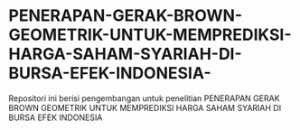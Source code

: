 # PENERAPAN-GERAK-BROWN-GEOMETRIK-UNTUK-MEMPREDIKSI-HARGA-SAHAM-SYARIAH-DI-BURSA-EFEK-INDONESIA-
Repositori ini berisi pengembangan untuk penelitian PENERAPAN GERAK BROWN GEOMETRIK UNTUK MEMPREDIKSI HARGA SAHAM SYARIAH DI BURSA EFEK INDONESIA 
